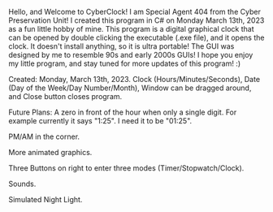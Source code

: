 Hello, and Welcome to CyberClock! I am Special Agent 404 from the Cyber Preservation Unit! 
I created this program in C# on Monday March 13th, 2023 as a fun little hobby of mine.
This program is a digital graphical clock that can be opened by double clicking the executable (.exe file), and it opens the clock.
It doesn't install anything, so it is ultra portable!
The GUI was designed by me to resemble 90s and early 2000s GUIs!
I hope you enjoy my little program, and stay tuned for more updates of this program! :)

Created: Monday, March 13th, 2023. Clock (Hours/Minutes/Seconds), Date (Day of the Week/Day Number/Month), Window can be dragged around, and Close button closes program. 

Future Plans:
A zero in front of the hour when only a single digit. For example currently it says "1:25". I need it to be "01:25".

PM/AM in the corner.

More animated graphics.

Three Buttons on right to enter three modes (Timer/Stopwatch/Clock).

Sounds.

Simulated Night Light.
